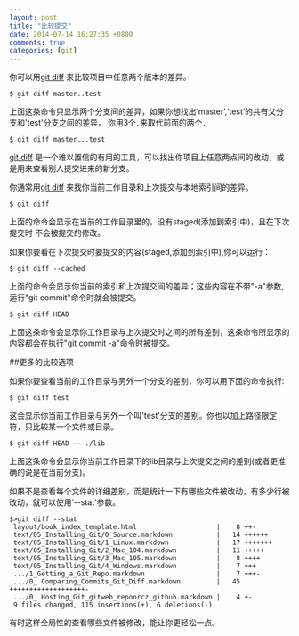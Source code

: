```yaml
---
layout: post
title: "比较提交"
date: 2014-07-14 16:27:35 +0800
comments: true
categories: [git]
---
```



你可以用[git diff](http://www.kernel.org/pub/software/scm/git/docs/git-diff.html)
来比较项目中任意两个版本的差异。

```
$ git diff master..test
```

上面这条命令只显示两个分支间的差异，如果你想找出‘master’,‘test’的共有父分支和'test'分支之间的差异，
你用3个`.`来取代前面的两个`.`

```
$ git diff master...test
```

[git diff](http://www.kernel.org/pub/software/scm/git/docs/git-diff.html)
是一个难以置信的有用的工具，可以找出你项目上任意两点间的改动，或是用来查看别人提交进来的新分支。

你通常用[git diff](http://www.kernel.org/pub/software/scm/git/docs/git-diff.html)
来找你当前工作目录和上次提交与本地索引间的差异。

```
$ git diff
```

上面的命令会显示在当前的工作目录里的，没有staged(添加到索引中)，且在下次提交时 不会被提交的修改。

如果你要看在下次提交时要提交的内容(staged,添加到索引中),你可以运行：

```
$ git diff --cached
```

上面的命令会显示你当前的索引和上次提交间的差异；这些内容在不带"-a"参数,运行"git commit"命令时就会被提交。

```
$ git diff HEAD
```

上面这条命令会显示你工作目录与上次提交时之间的所有差别，这条命令所显示的内容都会在执行"git commit -a"命令时被提交。

##更多的比较选项

如果你要查看当前的工作目录与另外一个分支的差别，你可以用下面的命令执行:

```
$ git diff test
```

这会显示你当前工作目录与另外一个叫'test'分支的差别。你也以加上路径限定符，只比较某一个文件或目录。

```
$ git diff HEAD -- ./lib
```

上面这条命令会显示你当前工作目录下的lib目录与上次提交之间的差别(或者更准确的说是在当前分支)。

如果不是查看每个文件的详细差别，而是统计一下有哪些文件被改动，有多少行被改动，就可以使用‘--stat'参数。

```
$>git diff --stat
 layout/book_index_template.html                    |    8 ++-
 text/05_Installing_Git/0_Source.markdown           |   14 ++++++
 text/05_Installing_Git/1_Linux.markdown            |   17 +++++++
 text/05_Installing_Git/2_Mac_104.markdown          |   11 +++++
 text/05_Installing_Git/3_Mac_105.markdown          |    8 ++++
 text/05_Installing_Git/4_Windows.markdown          |    7 +++
 .../1_Getting_a_Git_Repo.markdown                  |    7 +++-
 .../0_ Comparing_Commits_Git_Diff.markdown         |   45 +++++++++++++++++++-
 .../0_ Hosting_Git_gitweb_repoorcz_github.markdown |    4 +-
 9 files changed, 115 insertions(+), 6 deletions(-)
```
有时这样全局性的查看哪些文件被修改，能让你更轻松一点。
